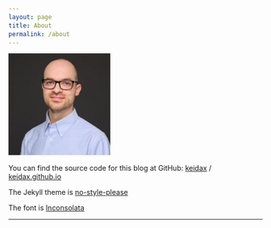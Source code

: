 ```yaml
---
layout: page
title: About
permalink: /about
---
```


<img
  src="/assets/images/about/portrait.jpg"
  alt="Professional headshot of a white man with a shaved head, short beard, and glasses."
  width="40%">

You can find the source code for this blog at GitHub:
[keidax][keidax-organization] /
[keidax.github.io](https://github.com/keidax/keidax.github.io/)

The Jekyll theme is [no-style-please](https://github.com/riggraz/no-style-please/)

The font is [Inconsolata](https://en.wikipedia.org/wiki/Inconsolata)

---

[keidax-organization]: https://github.com/keidax
